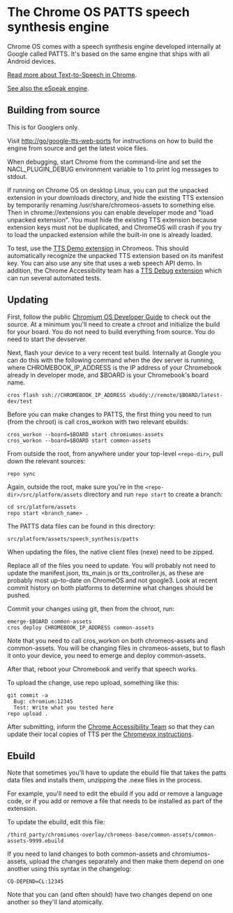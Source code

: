# The Chrome OS PATTS speech synthesis engine

Chrome OS comes with a speech synthesis engine developed internally at Google
called PATTS. It's based on the same engine that ships with all Android devices.

[Read more about Text-to-Speech in Chrome](../browser/tts.md).

[See also the eSpeak engine](espeak.md).

## Building from source

This is for Googlers only.

Visit [http://go/google-tts-web-ports](http://go/google-tts-web-ports)
for instructions on how to build the engine from source and get the
latest voice files.

When debugging, start Chrome from the command-line and set the
NACL_PLUGIN_DEBUG environment variable to 1 to print log messages to stdout.

If running on Chrome OS on desktop Linux, you can put the unpacked extension in
your downloads directory, and hide the existing TTS extension by temporarily
renaming /usr/share/chromeos-assets to something else. Then in
chrome://extensions you can enable developer mode and "load unpacked extension".
You must hide the existing TTS extension because extension keys must not be
duplicated, and ChromeOS will crash if you try to load the unpacked extension
while the built-in one is already loaded.

To test, use the [TTS Demo extension](https://chrome.google.com/webstore/detail/tts-demo/chhkejkkcghanjclmhhpncachhgejoel)
in Chromeos. This should automatically recognize the unpacked TTS extension
based on its manifest key. You can also use any site that uses a web speech API
demo. In addition, the Chrome Accessibility team has a 
[TTS Debug extension](https://chrome.google.com/webstore/detail/idllbaaoaldabjncnbfokacibfehkemd)
which can run several automated tests.

## Updating

First, follow the public
[Chromium OS Developer Guide](http://www.chromium.org/chromium-os/developer-guide) to check out the source.
At a minimum you'll need to create a chroot and initialize the build for your board.
You do not need to build everything from source.
You do need to start the devserver.

Next, flash your device to a very recent test build. Internally at Google
you can do this with the following command when the dev server is running,
where CHROMEBOOK_IP_ADDRESS is the IP address of your Chromebook already
in developer mode, and $BOARD is your Chromebook's board name.

```cros flash ssh://CHROMEBOOK_IP_ADDRESS xbuddy://remote/$BOARD/latest-dev/test```

Before you can make changes to PATTS, the first thing you need to run
(from the chroot) is call cros_workon with two relevant ebuilds:

```
cros_workon --board=$BOARD start chromiumos-assets
cros_workon --board=$BOARD start common-assets
```

From outside the root, from anywhere under your top-level ```<repo-dir>```, pull down the relevant sources:

```
repo sync
```

Again, outside the root, make sure you're in the ```<repo-dir>/src/platform/assets``` directory and run
```repo start``` to create a branch:

```
cd src/platform/assets
repo start <branch_name> .
```


The PATTS data files can be found in this directory:

```src/platform/assets/speech_synthesis/patts```

When updating the files, the native client files (nexe) need to be zipped.

Replace all of the files you need to update. You will probably not need
to update the manifest.json, tts_main.js or tts_controller.js, as these
are probably most up-to-date on ChromeOS and not google3. Look at recent
commit history on both platforms to determine what changes should be
pushed.

Commit your changes using git, then from the chroot, run:

```
emerge-$BOARD common-assets
cros deploy CHROMEBOOK_IP_ADDRESS common-assets
```

Note that you need to call cros_workon on both chromeos-assets and
common-assets. You will be changing files in chromeos-assets, but
to flash it onto your device, you need to emerge and deploy
common-assets.

After that, reboot your Chromebook and verify that speech works.

To upload the change, use repo upload, something like this:

```
git commit -a
  Bug: chromium:12345
  Test: Write what you tested here
repo upload .
```

After submitting, inform the [Chrome Accessibility Team](mailto:chrome-a11y-core@google.com)
so that they can update their local copies of TTS per the
[Chromevox instructions](chromevox_on_desktop_linux.md).

## Ebuild

Note that sometimes you'll have to update the ebuild file that
takes the patts data files and installs them, unzipping the .nexe
files in the process.

For example, you'll need to edit the ebuild if you add or remove
a language code, or if you add or remove a file that needs to be
installed as part of the extension.

To update the ebuild, edit this file:

```
/third_party/chromiumos-overlay/chromeos-base/common-assets/common-assets-9999.ebuild
```

If you need to land changes to both common-assets and chromiumos-assets,
upload the changes separately and then make them depend on one another
using this syntax in the changelog:

```
CQ-DEPEND=CL:12345
```

Note that you can (and often should) have two changes depend on one another
so they'll land atomically.


